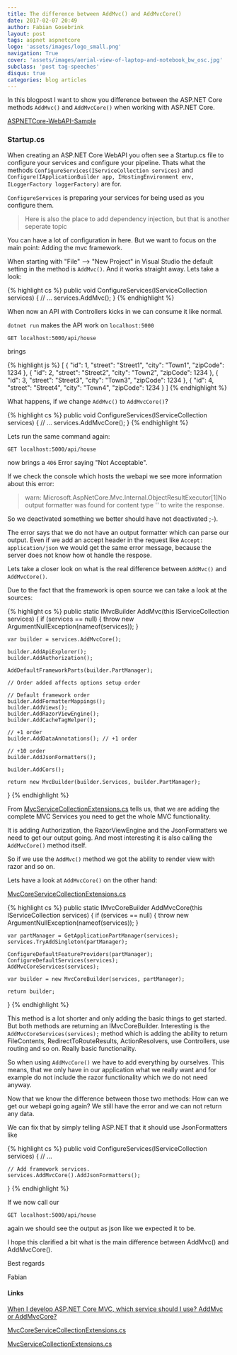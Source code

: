 ```yaml
---
title: The difference between AddMvc() and AddMvcCore()
date: 2017-02-07 20:49
author: Fabian Gosebrink
layout: post
tags: aspnet aspnetcore
logo: 'assets/images/logo_small.png'
navigation: True
cover: 'assets/images/aerial-view-of-laptop-and-notebook_bw_osc.jpg'
subclass: 'post tag-speeches'
disqus: true
categories: blog articles
---
```


In this blogpost I want to show you difference between the ASP.NET Core methods ```AddMvc()``` and ```AddMvcCore()``` when working with ASP.NET Core.

[ASPNETCore-WebAPI-Sample](https://github.com/FabianGosebrink/ASPNETCore-WebAPI-Sample)

### Startup.cs

When creating an ASP.NET Core WebAPI you often see a Startup.cs file to configure your services and configure your pipeline. Thats what the methods ```ConfigureServices(IServiceCollection services)``` and ```Configure(IApplicationBuilder app, IHostingEnvironment env, ILoggerFactory loggerFactory)``` are for.

`ConfigureServices` is preparing your services for being used as you configure them. 

> Here is also the place to add dependency injection, but that is another seperate topic

You can have a lot of configuration in here. But we want to focus on the main point: Adding the mvc framework.

When starting with "File" --> "New Project" in Visual Studio the default setting in the method is ```AddMvc()```. And it works straight away. Lets take a look:

{% highlight cs %}
public void ConfigureServices(IServiceCollection services)
{
    // ...
    services.AddMvc();
}
{% endhighlight %}

When now an API with Controllers kicks in we can consume it like normal.

`dotnet run` makes the API work on `localhost:5000`

`GET localhost:5000/api/house`

brings

{% highlight js %}
[
  {
    "id": 1,
    "street": "Street1",
    "city": "Town1",
    "zipCode": 1234
  },
  {
    "id": 2,
    "street": "Street2",
    "city": "Town2",
    "zipCode": 1234
  },
  {
    "id": 3,
    "street": "Street3",
    "city": "Town3",
    "zipCode": 1234
  },
  {
    "id": 4,
    "street": "Street4",
    "city": "Town4",
    "zipCode": 1234
  }
]
{% endhighlight %}

What happens, if we change ```AddMvc()``` to ```AddMvcCore()```?

{% highlight cs %}
public void ConfigureServices(IServiceCollection services)
{
    // ...
    services.AddMvcCore();
}
{% endhighlight %}

Lets run the same command again:

`GET localhost:5000/api/house`

now brings a `406` Error saying "Not Acceptable". 

If we check the console which hosts the webapi we see more information about this error:

> warn: Microsoft.AspNetCore.Mvc.Internal.ObjectResultExecutor[1]No output formatter was found for content type '' to write the response.

So we deactivated something we better should have not deactivated ;-).

The error says that we do not have an output formatter which can parse our output. Even if we add an accept header in the request like `Accept: application/json` we would get the same error message, because the server does not know how ot handle the respose.

Lets take a closer look on what is the real difference between ```AddMvc()``` and ```AddMvcCore()```.

Due to the fact that the framework is open source we can take a look at the sources:

{% highlight cs %}
public static IMvcBuilder AddMvc(this IServiceCollection services)
{
    if (services == null)
    {
        throw new ArgumentNullException(nameof(services));
    }

    var builder = services.AddMvcCore();

    builder.AddApiExplorer();
    builder.AddAuthorization();

    AddDefaultFrameworkParts(builder.PartManager);

    // Order added affects options setup order

    // Default framework order
    builder.AddFormatterMappings();
    builder.AddViews();
    builder.AddRazorViewEngine();
    builder.AddCacheTagHelper();

    // +1 order
    builder.AddDataAnnotations(); // +1 order

    // +10 order
    builder.AddJsonFormatters();

    builder.AddCors();

    return new MvcBuilder(builder.Services, builder.PartManager);
}
{% endhighlight %}

From [MvcServiceCollectionExtensions.cs](https://github.com/aspnet/Mvc/blob/dev/src/Microsoft.AspNetCore.Mvc/MvcServiceCollectionExtensions.cs#L25-L56) tells us, that we are adding the complete MVC Services you need to get the whole MVC functionality.

It is adding Authorization, the RazorViewEngine and the JsonFormatters we need to get our output going. And most interesting it is also calling the ```AddMvcCore()``` method itself.

So if we use the ```AddMvc()``` method we got the ability to render view with razor and so on.

Lets have a look at ```AddMvcCore()``` on the other hand:

[MvcCoreServiceCollectionExtensions.cs](https://github.com/aspnet/Mvc/blob/48546dbb28ee762014f49caf052dc9c8a01eec3a/src/Microsoft.AspNetCore.Mvc.Core/DependencyInjection/MvcCoreServiceCollectionExtensions.cs#L37-L54)

{% highlight cs %}
public static IMvcCoreBuilder AddMvcCore(this IServiceCollection services)
{
    if (services == null)
    {
        throw new ArgumentNullException(nameof(services));
    }

    var partManager = GetApplicationPartManager(services);
    services.TryAddSingleton(partManager);

    ConfigureDefaultFeatureProviders(partManager);
    ConfigureDefaultServices(services);
    AddMvcCoreServices(services);

    var builder = new MvcCoreBuilder(services, partManager);

    return builder;
}
{% endhighlight %}

This method is a lot shorter and only adding the basic things to get started. But both methods are returning an IMvcCoreBuilder.
Interesting is the ```AddMvcCoreServices(services);``` method which is adding the ability to return FileContents, RedirectToRouteResults, ActionResolvers, use Controllers, use routing and so on. Really basic functionality. 

So when using ```AddMvcCore()``` we have to add everything by ourselves. This means, that we only have in our application what we really want and for example do not include the razor functionality which we do not need anyway.

Now that we know the difference between those two methods: How can we get our webapi going again? We still have the error and we can not return any data.

We can fix that by simply telling ASP.NET that it should use JsonFormatters like

{% highlight cs %}
 public void ConfigureServices(IServiceCollection services)
{
	// ...
	
	// Add framework services.
	services.AddMvcCore().AddJsonFormatters();
}
{% endhighlight %}

If we now call our 

`GET localhost:5000/api/house`

again we should see the output as json like we expected it to be.

I hope this clarified a bit what is the main difference between AddMvc() and AddMvcCore().

Best regards

Fabian

#### Links

[When I develop ASP.NET Core MVC, which service should I use? AddMvc or AddMvcCore?](http://stackoverflow.com/questions/40097229/when-i-develop-asp-net-core-mvc-which-service-should-i-use-addmvc-or-addmvccor)

[MvcCoreServiceCollectionExtensions.cs](https://github.com/aspnet/Mvc/blob/48546dbb28ee762014f49caf052dc9c8a01eec3a/src/Microsoft.AspNetCore.Mvc.Core/DependencyInjection/MvcCoreServiceCollectionExtensions.cs)

[MvcServiceCollectionExtensions.cs](https://github.com/aspnet/Mvc/blob/dev/src/Microsoft.AspNetCore.Mvc/MvcServiceCollectionExtensions.cs)
